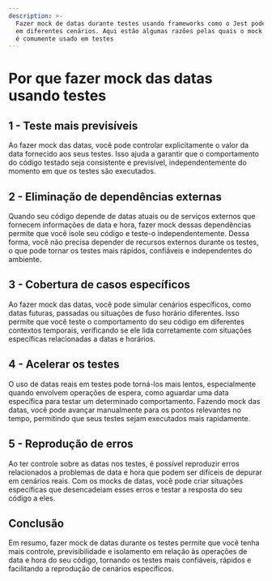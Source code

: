 ```yaml
---
description: >-
  Fazer mock de datas durante testes usando frameworks como o Jest pode ser útil
  em diferentes cenários. Aqui estão algumas razões pelas quais o mock de datas
  é comumente usado em testes
---
```


# Por que fazer mock das datas usando testes

## 1 - Teste mais previsíveis

Ao fazer mock das datas, você pode controlar explicitamente o valor da data fornecido aos seus testes. Isso ajuda a garantir que o comportamento do código testado seja consistente e previsível, independentemente do momento em que os testes são executados.

## 2 - **Eliminação de dependências externas**

Quando seu código depende de datas atuais ou de serviços externos que fornecem informações de data e hora, fazer mock dessas dependências permite que você isole seu código e teste-o independentemente. Dessa forma, você não precisa depender de recursos externos durante os testes, o que pode tornar os testes mais rápidos, confiáveis e independentes do ambiente.

## **3 - Cobertura de casos específicos**

Ao fazer mock das datas, você pode simular cenários específicos, como datas futuras, passadas ou situações de fuso horário diferentes. Isso permite que você teste o comportamento do seu código em diferentes contextos temporais, verificando se ele lida corretamente com situações específicas relacionadas a datas e horários.

## **4 - Acelerar os testes**

O uso de datas reais em testes pode torná-los mais lentos, especialmente quando envolvem operações de espera, como aguardar uma data específica para testar um determinado comportamento. Fazendo mock das datas, você pode avançar manualmente para os pontos relevantes no tempo, permitindo que seus testes sejam executados mais rapidamente.

## 5 - **Reprodução de erros**

Ao ter controle sobre as datas nos testes, é possível reproduzir erros relacionados a problemas de data e hora que podem ser difíceis de depurar em cenários reais. Com os mocks de datas, você pode criar situações específicas que desencadeiam esses erros e testar a resposta do seu código a eles.

## Conclusão

Em resumo, fazer mock de datas durante os testes permite que você tenha mais controle, previsibilidade e isolamento em relação às operações de data e hora do seu código, tornando os testes mais confiáveis, rápidos e facilitando a reprodução de cenários específicos.
